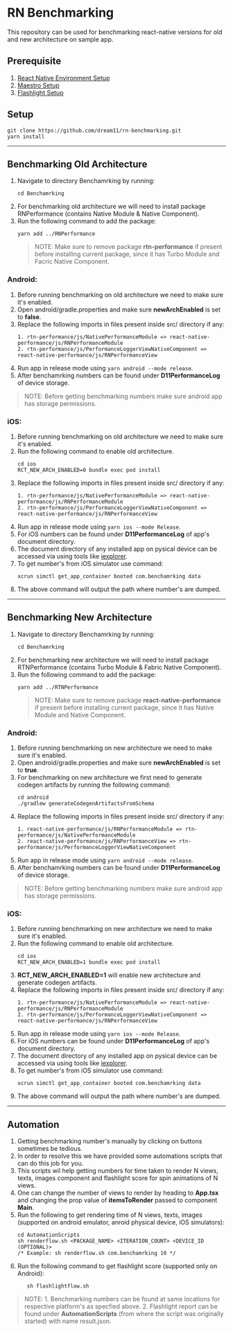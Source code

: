 # RN Benchmarking

This repository can be used for benchmarking react-native versions for old and new architecture on sample app.

## Prerequisite

1. [React Native Environment Setup](https://reactnative.dev/docs/next/environment-setup)
2. [Maestro Setup](https://maestro.mobile.dev/)
3. [Flashlight Setup](https://docs.flashlight.dev/)

## Setup

```
git clone https://github.com/dream11/rn-benchmarking.git
yarn install
```

---

## Benchmarking Old Architecture

1. Navigate to directory Benchamrking by running:
   ```
   cd Benchamrking
   ```
2. For benchmarking old architecture we will need to install package RNPerformance (contains Native Module & Native Component).
3. Run the following command to add the package:
   ```
   yarn add ../RNPerformance
   ```
   > NOTE: Make sure to remove package **rtn-performance** if present before installing current package, since it has Turbo Module and Facric Native Component.

### Android:

1. Before running benchmarking on old architecture we need to make sure it's enabled.
2. Open android/gradle.properties and make sure **newArchEnabled** is set to **false**.
3. Replace the following imports in files present inside src/ directory if any:
   ```
   1. rtn-performance/js/NativePerformanceModule => react-native-performance/js/RNPerformanceModule
   2. rtn-performance/js/PerformanceLoggerViewNativeComponent => react-native-performance/js/RNPerformanceView
   ```
4. Run app in release mode using `yarn android --mode release`.
5. After benchamrking numbers can be found under **D11PerformanceLog** of device storage.

> NOTE: Before getting benchmarking numbers make sure android app has storage permissions.

### iOS:

1. Before running benchmarking on old architecture we need to make sure it's enabled.
2. Run the following command to enable old architecture.
   ```
   cd ios
   RCT_NEW_ARCH_ENABLED=0 bundle exec pod install
   ```
3. Replace the following imports in files present inside src/ directory if any:
   ```
   1. rtn-performance/js/NativePerformanceModule => react-native-performance/js/RNPerformanceModule
   2. rtn-performance/js/PerformanceLoggerViewNativeComponent => react-native-performance/js/RNPerformanceView
   ```
4. Run app in release mode using `yarn ios --mode Release`.
5. For iOS numbers can be found under **D11PerformanceLog** of app's document directory.
6. The document directory of any installed app on pysical device can be accessed via using tools like [iexplorer](https://macroplant.com/iexplorer).
7. To get number's from iOS simulator use command:
   ```
   xcrun simctl get_app_container booted com.benchamrking data
   ```
8. The above command will output the path where number's are dumped.

---

## Benchmarking New Architecture

1. Navigate to directory Benchamrking by running:
   ```
   cd Benchamrking
   ```
2. For benchmarking new architecture we will need to install package RTNPerformance (contains Turbo Module & Fabric Native Component).
3. Run the following command to add the package:
   ```
   yarn add ../RTNPerformance
   ```
   > NOTE: Make sure to remove package **react-native-performance** if present before installing current package, since it has Native Module and Native Component.

### Android:

1. Before running benchmarking on new architecture we need to make sure it's enabled.
2. Open android/gradle.properties and make sure **newArchEnabled** is set to **true**.
3. For benchmarking on new architecture we first need to generate codegen artifacts by running the following command:
   ```
   cd android
   ./gradlew generateCodegenArtifactsFromSchema
   ```
4. Replace the following imports in files present inside src/ directory if any:
   ```
   1. react-native-performance/js/RNPerformanceModule => rtn-performance/js/NativePerformanceModule
   2. react-native-performance/js/RNPerformanceView => rtn-performance/js/PerformanceLoggerViewNativeComponent
   ```
5. Run app in release mode using `yarn android --mode release`.
6. After benchamrking numbers can be found under **D11PerformanceLog** of device storage.

> NOTE: Before getting benchmarking numbers make sure android app has storage permissions.

### iOS:

1. Before running benchmarking on new architecture we need to make sure it's enabled.
2. Run the following command to enable old architecture.
   ```
   cd ios
   RCT_NEW_ARCH_ENABLED=1 bundle exec pod install
   ```
3. **RCT_NEW_ARCH_ENABLED=1** will enable new architecture and generate codegen artifacts.
4. Replace the following imports in files present inside src/ directory if any:
   ```
   1. rtn-performance/js/NativePerformanceModule => react-native-performance/js/RNPerformanceModule
   2. rtn-performance/js/PerformanceLoggerViewNativeComponent => react-native-performance/js/RNPerformanceView
   ```
5. Run app in release mode using `yarn ios --mode Release`.
6. For iOS numbers can be found under **D11PerformanceLog** of app's document directory.
7. The document directory of any installed app on pysical device can be accessed via using tools like [iexplorer](https://macroplant.com/iexplorer).
8. To get number's from iOS simulator use command:
   ```
   xcrun simctl get_app_container booted com.benchamrking data
   ```
9. The above command will output the path where number's are dumped.

---

## Automation

1. Getting benchmarking number's manually by clicking on buttons sometimes be tedious.
2. In order to resolve this we have provided some automations scripts that can do this job for you.
3. This scripts wil help getting numbers for time taken to render N views, texts, images component and flashlight score for spin animations of N views.
4. One can change the number of views to render by heading to **App.tsx** and changing the prop value of **itemsToRender** passed to component **Main**.
5. Run the following to get rendering time of N views, texts, images (supported on android emulator, anroid physical device, iOS simulators):
   ```
   cd AutomationScripts
   sh renderflow.sh <PACKAGE_NAME> <ITERATION_COUNT> <DEVICE_ID (OPTIONAL)>
   /* Example: sh renderflow.sh com.benchamrking 10 */
   ```
6. Run the following command to get flashlight score (supported only on Android):
   ```cd AutomationScripts
      sh flashlightflow.sh
   ```

> NOTE: 1. Benchmarking numbers can be found at same locations for respective platform's as specfied above. 2. Flashlight report can be found under **AutomationScripts** (from where the script was originally started) with name result.json.
